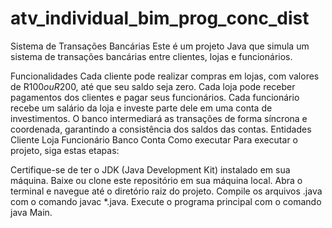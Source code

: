 # atv_individual_bim_prog_conc_dist
Sistema de Transações Bancárias
Este é um projeto Java que simula um sistema de transações bancárias entre clientes, lojas e funcionários.

Funcionalidades
Cada cliente pode realizar compras em lojas, com valores de R$100 ou R$200, até que seu saldo seja zero.
Cada loja pode receber pagamentos dos clientes e pagar seus funcionários.
Cada funcionário recebe um salário da loja e investe parte dele em uma conta de investimentos.
O banco intermediará as transações de forma síncrona e coordenada, garantindo a consistência dos saldos das contas.
Entidades
Cliente
Loja
Funcionário
Banco
Conta
Como executar
Para executar o projeto, siga estas etapas:

Certifique-se de ter o JDK (Java Development Kit) instalado em sua máquina.
Baixe ou clone este repositório em sua máquina local.
Abra o terminal e navegue até o diretório raiz do projeto.
Compile os arquivos .java com o comando javac *.java.
Execute o programa principal com o comando java Main.
